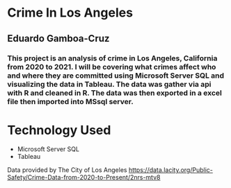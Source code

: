 # Crime In Los Angeles
## Eduardo Gamboa-Cruz
### This project is an analysis of crime in Los Angeles, California from 2020 to 2021. I will be covering what crimes affect who and where they are committed using Microsoft Server SQL and visualizing the data in Tableau. The data was gather via api with R and cleaned in R. The data was then exported in a excel file then imported into MSsql server.

# Technology Used
* Microsoft Server SQL
* Tableau 

 Data provided by The City of Los Angeles
 https://data.lacity.org/Public-Safety/Crime-Data-from-2020-to-Present/2nrs-mtv8
